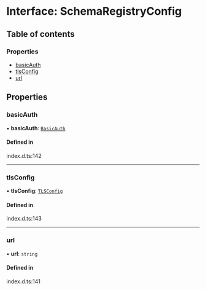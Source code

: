 # Interface: SchemaRegistryConfig

## Table of contents

### Properties

- [basicAuth](SchemaRegistryConfig.md#basicauth)
- [tlsConfig](SchemaRegistryConfig.md#tlsconfig)
- [url](SchemaRegistryConfig.md#url)

## Properties

### basicAuth

• **basicAuth**: [`BasicAuth`](BasicAuth.md)

#### Defined in

index.d.ts:142

___

### tlsConfig

• **tlsConfig**: [`TLSConfig`](TLSConfig.md)

#### Defined in

index.d.ts:143

___

### url

• **url**: `string`

#### Defined in

index.d.ts:141
